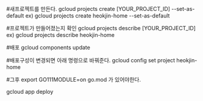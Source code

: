 #새프로젝트를 만든다.
gcloud projects create [YOUR_PROJECT_ID] --set-as-default
ex) gcloud projects create heokjin-home --set-as-default

#프로젝트가 만들어졌는지 확인
gcloud projects describe [YOUR_PROJECT_ID]
ex) gcloud projects describe heokjin-home

#배포
gcloud components update

#배포구성이 변경되면 아래 명령으로 바꿔준다.
gcloud config set project heokjin-home

#그후
export GO111MODULE=on
go.mod 가 있어야한다.

gcloud app deploy